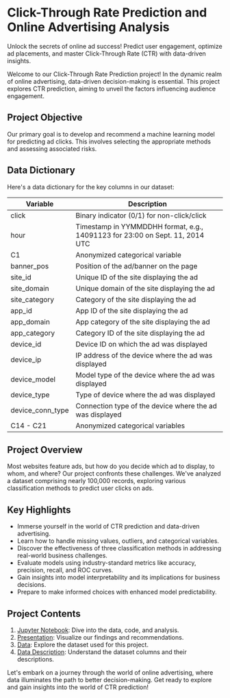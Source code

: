 # Click-Through Rate Prediction and Online Advertising Analysis

Unlock the secrets of online ad success! Predict user engagement, optimize ad placements, and master Click-Through Rate (CTR) with data-driven insights.

Welcome to our Click-Through Rate Prediction project! In the dynamic realm of online advertising, data-driven decision-making is essential. This project explores CTR prediction, aiming to unveil the factors influencing audience engagement.

## Project Objective
Our primary goal is to develop and recommend a machine learning model for predicting ad clicks. This involves selecting the appropriate methods and assessing associated risks.

## Data Dictionary
Here's a data dictionary for the key columns in our dataset:

| Variable         | Description                                              |
| ---------------- | -------------------------------------------------------- |
| click            | Binary indicator (0/1) for non-click/click               |
| hour             | Timestamp in YYMMDDHH format, e.g., 14091123 for 23:00 on Sept. 11, 2014 UTC |
| C1               | Anonymized categorical variable                          |
| banner_pos       | Position of the ad/banner on the page                   |
| site_id          | Unique ID of the site displaying the ad                |
| site_domain      | Unique domain of the site displaying the ad            |
| site_category    | Category of the site displaying the ad                 |
| app_id           | App ID of the site displaying the ad                    |
| app_domain       | App category of the site displaying the ad            |
| app_category     | Category ID of the site displaying the ad              |
| device_id        | Device ID on which the ad was displayed                |
| device_ip        | IP address of the device where the ad was displayed     |
| device_model     | Model type of the device where the ad was displayed     |
| device_type      | Type of device where the ad was displayed               |
| device_conn_type | Connection type of the device where the ad was displayed |
| C14 - C21        | Anonymized categorical variables                         |

## Project Overview
Most websites feature ads, but how do you decide which ad to display, to whom, and where? Our project confronts these challenges. We've analyzed a dataset comprising nearly 100,000 records, exploring various classification methods to predict user clicks on ads.

## Key Highlights
- Immerse yourself in the world of CTR prediction and data-driven advertising.
- Learn how to handle missing values, outliers, and categorical variables.
- Discover the effectiveness of three classification methods in addressing real-world business challenges.
- Evaluate models using industry-standard metrics like accuracy, precision, recall, and ROC curves.
- Gain insights into model interpretability and its implications for business decisions.
- Prepare to make informed choices with enhanced model predictability.

## Project Contents
1. [Jupyter Notebook](CAPSTONE%20Click%20Through%20Rate%20Prediction%20Assignment.ipynb): Dive into the data, code, and analysis.
2. [Presentation](CTR%20Presentation.pdf): Visualize our findings and recommendations.
3. [Data](data.xlsx): Explore the dataset used for this project.
4. [Data Description](Data%20Description%20-%20Sheet1.xlsx): Understand the dataset columns and their descriptions.

Let's embark on a journey through the world of online advertising, where data illuminates the path to better decision-making. Get ready to explore and gain insights into the world of CTR prediction!

